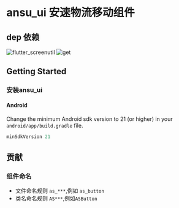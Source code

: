 # ansu_ui 安速物流移动组件

## dep 依赖

![flutter_screenutil](https://img.shields.io/badge/flutter__screenutil-3.2.0-brightgreen)
![get](https://img.shields.io/badge/get-3.17.1-brightgreen)

## Getting Started

### 安装ansu_ui

#### Android

Change the minimum Android sdk version to 21 (or higher) in your `android/app/build.gradle` file.

```gradle
minSdkVersion 21
```

## 贡献

### 组件命名

* 文件命名规则 `as_***`,例如 `as_button`
* 类名命名规则 `AS***`,例如`ASButton`
